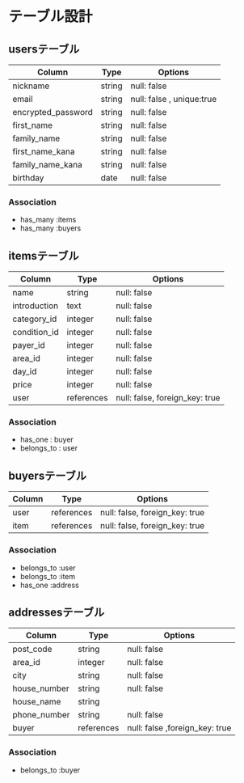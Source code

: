 # テーブル設計

## usersテーブル

| Column            | Type   | Options                   |
| ----------------- | ------ | -----------               |
| nickname          | string | null: false               |
| email             | string | null: false , unique:true |
| encrypted_password| string | null: false               |
| first_name        | string | null: false               |
| family_name       | string | null: false               |
| first_name_kana   | string | null: false               |
| family_name_kana  | string | null: false               |
| birthday          | date   | null: false               |


### Association
- has_many :items
- has_many :buyers

## itemsテーブル

| Column         | Type       | Options                        |
| -------------- | ---------- | ------------------------------ |
| name           | string     | null: false                    |
| introduction   | text       | null: false                    |
| category_id    | integer    | null: false                    |
| condition_id   | integer    | null: false                    |
| payer_id       | integer    | null: false                    |
| area_id        | integer    | null: false                    |
| day_id         | integer    | null: false                    |
| price          | integer    | null: false                    |
| user           | references | null: false, foreign_key: true |

### Association
- has_one : buyer
- belongs_to : user


## buyersテーブル

| Column    | Type       | Options                        |
| --------- | ---------- | ------------------------------ |
| user      | references | null: false, foreign_key: true |
| item      | references | null: false, foreign_key: true |
### Association
- belongs_to :user
- belongs_to :item
- has_one :address

## addressesテーブル

| Column            | Type             | Options                        |
| ----------------- | ---------------- | ------------------------------ |
| post_code         | string           | null: false                    |
| area_id           | integer          | null: false                    |
| city              | string           | null: false                    |
| house_number      | string           | null: false                    |
| house_name        | string           |                                |
| phone_number      | string           | null: false                    |
| buyer             | references       | null: false ,foreign_key: true |


### Association
- belongs_to :buyer